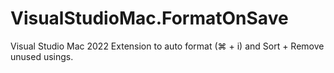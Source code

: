# VisualStudioMac.FormatOnSave
Visual Studio Mac 2022 Extension to auto format (⌘ + i) and Sort + Remove unused usings.
